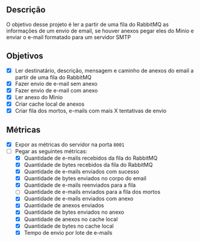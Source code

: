 ## Descrição
O objetivo desse projeto é ler a partir de uma fila do RabbitMQ as informações de um envio de email, se houver anexos pegar eles do Minio e enviar o e-mail formatado para um servidor SMTP

## Objetivos
- [x] Ler destinatário, descrição, mensagem e caminho de anexos do email a partir de uma fila do RabbitMQ
- [x] Fazer envio de e-mail sem anexo
- [x] Fazer envio de e-mail com anexo
- [x] Ler anexo do Minio
- [x] Criar cache local de anexos
- [x] Criar fila dos mortos, e-mails com mais X tentativas de envio

## Métricas
- [x] Expor as métricas do servidor na porta `8001`
- [ ] Pegar as seguintes métricas:
  - [x] Quantidade de e-mails recebidos da fila do RabbitMQ
  - [x] Quantidade de bytes recebidos da fila do RabbitMQ
  - [x] Quantidade de e-mails enviados com sucesso
  - [x] Quantidade de bytes enviados no corpo do email
  - [x] Quantidade de e-mails reenviados para a fila
  - [ ] Quantidade de e-mails enviados para a fila dos mortos
  - [x] Quantidade de e-mails enviados com anexo
  - [x] Quantidade de anexos enviados 
  - [x] Quantidade de bytes enviados no anexo
  - [x] Quantidade de anexos no cache local
  - [x] Quantidade de bytes no cache local
  - [x] Tempo de envio por lote de e-mails
